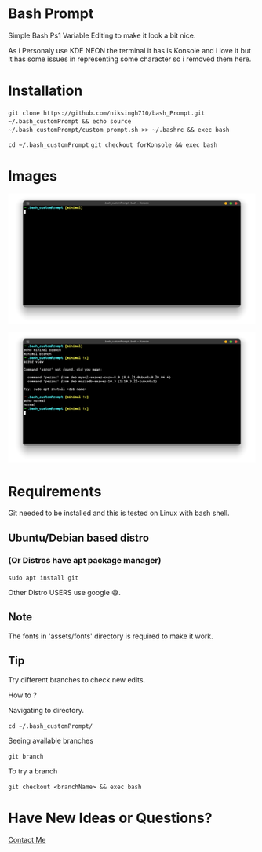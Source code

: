# Bash Prompt

Simple Bash Ps1 Variable Editing to make it look a bit nice.

As i Personaly use KDE NEON the terminal it has is Konsole and i love it but it has some issues in representing some character so i removed them here.

# Installation

`git clone https://github.com/niksingh710/bash_Prompt.git ~/.bash_customPrompt && echo source ~/.bash_customPrompt/custom_prompt.sh >> ~/.bashrc && exec bash `

`cd ~/.bash_customPrompt`
`git checkout forKonsole && exec bash`

# Images

![Image 1](https://github.com/niksingh710/bash_Prompt/blob/forKonsole/assets/images/1.png?raw=true)

![Image 1](https://github.com/niksingh710/bash_Prompt/blob/forKonsole/assets/images/2.png?raw=true)

# Requirements

Git needed to be installed and this is tested on Linux with bash shell.

## Ubuntu/Debian based distro

### (Or Distros have apt package manager)

`sudo apt install git`

Other Distro USERS use google 😅.

## Note

The fonts in 'assets/fonts' directory is required to make it work.

## Tip

Try different branches to check new edits.

How to ?

Navigating to directory.

`cd ~/.bash_customPrompt/`

Seeing available branches

`git branch`

To try a branch

`git checkout <branchName> && exec bash`

# Have New Ideas or Questions?

[Contact Me](https://t.me/niksingh710)
